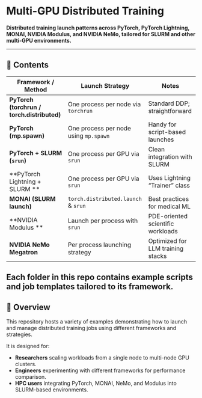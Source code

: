 # Multi-GPU Distributed Training

**Distributed training launch patterns across PyTorch, PyTorch Lightning, MONAI, NVIDIA Modulus, and NVIDIA NeMo, tailored for SLURM and other multi-GPU environments.**

---

## 📂 Contents

| Framework / Method                     | Launch Strategy                        | Notes                             |
|---------------------------------------|----------------------------------------|-----------------------------------|
| **PyTorch (torchrun / torch.distributed)** | One process per node via `torchrun`    | Standard DDP; straightforward      |
| **PyTorch (mp.spawn)**                     | One process per node using `mp.spawn`  | Handy for script-based launches    |
| **PyTorch + SLURM (`srun`)**               | One process per GPU via `srun`         | Clean integration with SLURM       |
| **PyTorch Lightning + SLURM **             | One process per GPU via `srun`         | Uses Lightning “Trainer” class     |
| **MONAI (SLURM launch)**                   | `torch.distributed.launch` & `srun`    | Best practices for medical ML      |
| **NVIDIA Modulus **                        | Launch per process with `srun`         | PDE-oriented scientific workloads  |
| **NVIDIA NeMo Megatron**                   | Per process launching strategy         | Optimized for LLM training stacks  |

Each folder in this repo contains example scripts and job templates tailored to its framework.  
---

## 🔎 Overview

This repository hosts a variety of examples demonstrating how to launch and manage distributed training jobs using different frameworks and strategies.  

It is designed for:
- **Researchers** scaling workloads from a single node to multi-node GPU clusters.  
- **Engineers** experimenting with different frameworks for performance comparison.  
- **HPC users** integrating PyTorch, MONAI, NeMo, and Modulus into SLURM-based environments.  
